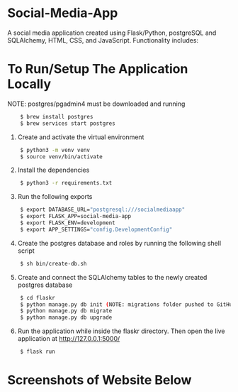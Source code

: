 # Social-Media-App

A social media application created using Flask/Python, postgreSQL and SQLAlchemy, HTML, CSS, and JavaScript. 
Functionality includes:

# To Run/Setup The Application Locally 
NOTE: postgres/pgadmin4 must be downloaded and running
```sh
    $ brew install postgres
    $ brew services start postgres
```

1. Create and activate the virtual environment
```sh
    $ python3 -m venv venv
    $ source venv/bin/activate
```

2. Install the dependencies
```sh
    $ python3 -r requirements.txt
```

3. Run the following exports
```sh
    $ export DATABASE_URL="postgresql:///socialmediaapp"
    $ export FLASK_APP=social-media-app
    $ export FLASK_ENV=development
    $ export APP_SETTINGS="config.DevelopmentConfig"
```

4. Create the postgres database and roles by running the following shell script
```sh
    $ sh bin/create-db.sh
```

5. Create and connect the SQLAlchemy tables to the newly created postgres database
```sh
    $ cd flaskr
    $ python manage.py db init (NOTE: migrations folder pushed to GitHub already, this step may be unneccessary) 
    $ python manage.py db migrate
    $ python manage.py db upgrade
```

6. Run the application while inside the flaskr directory. Then open the live application at http://127.0.0.1:5000/
```sh
    $ flask run
```

# Screenshots of Website Below

